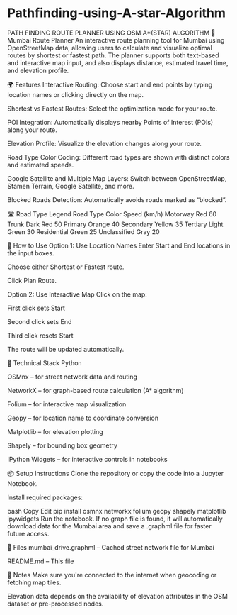 # Pathfinding-using-A-star-Algorithm
PATH FINDING ROUTE PLANNER USING OSM A*(STAR) ALGORITHM
🚦 Mumbai Route Planner
An interactive route planning tool for Mumbai using OpenStreetMap data, allowing users to calculate and visualize optimal routes by shortest or fastest path. The planner supports both text-based and interactive map input, and also displays distance, estimated travel time, and elevation profile.

🌍 Features
Interactive Routing: Choose start and end points by typing location names or clicking directly on the map.

Shortest vs Fastest Routes: Select the optimization mode for your route.

POI Integration: Automatically displays nearby Points of Interest (POIs) along your route.

Elevation Profile: Visualize the elevation changes along your route.

Road Type Color Coding: Different road types are shown with distinct colors and estimated speeds.

Google Satellite and Multiple Map Layers: Switch between OpenStreetMap, Stamen Terrain, Google Satellite, and more.

Blocked Roads Detection: Automatically avoids roads marked as “blocked”.

🛣️ Road Type Legend
Road Type	Color	Speed (km/h)
Motorway	Red	60
Trunk	Dark Red	50
Primary	Orange	40
Secondary	Yellow	35
Tertiary	Light Green	30
Residential	Green	25
Unclassified	Gray	20

📌 How to Use
Option 1: Use Location Names
Enter Start and End locations in the input boxes.

Choose either Shortest or Fastest route.

Click Plan Route.

Option 2: Use Interactive Map
Click on the map:

First click sets Start

Second click sets End

Third click resets Start

The route will be updated automatically.

🧱 Technical Stack
Python

OSMnx – for street network data and routing

NetworkX – for graph-based route calculation (A* algorithm)

Folium – for interactive map visualization

Geopy – for location name to coordinate conversion

Matplotlib – for elevation plotting

Shapely – for bounding box geometry

IPython Widgets – for interactive controls in notebooks

📦 Setup Instructions
Clone the repository or copy the code into a Jupyter Notebook.

Install required packages:

bash
Copy
Edit
pip install osmnx networkx folium geopy shapely matplotlib ipywidgets
Run the notebook. If no graph file is found, it will automatically download data for the Mumbai area and save a .graphml file for faster future access.

📁 Files
mumbai_drive.graphml – Cached street network file for Mumbai

README.md – This file

📝 Notes
Make sure you're connected to the internet when geocoding or fetching map tiles.

Elevation data depends on the availability of elevation attributes in the OSM dataset or pre-processed nodes.

